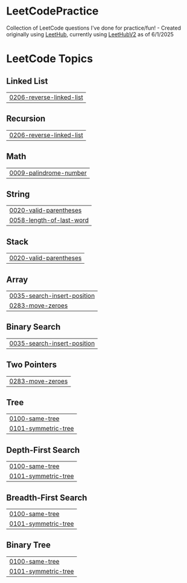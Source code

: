 # LeetCodePractice
Collection of LeetCode questions I've done for practice/fun! - Created originally using [LeetHub](https://github.com/QasimWani/LeetHub), currently using [LeetHubV2](https://github.com/arunbhardwaj/LeetHub-2.0) as of 6/1/2025

<!---LeetCode Topics Start-->
# LeetCode Topics
## Linked List
|  |
| ------- |
| [0206-reverse-linked-list](https://github.com/Don-Laliberte/LeetCodePractice/tree/master/0206-reverse-linked-list) |
## Recursion
|  |
| ------- |
| [0206-reverse-linked-list](https://github.com/Don-Laliberte/LeetCodePractice/tree/master/0206-reverse-linked-list) |
## Math
|  |
| ------- |
| [0009-palindrome-number](https://github.com/Don-Laliberte/LeetCodePractice/tree/master/0009-palindrome-number) |
## String
|  |
| ------- |
| [0020-valid-parentheses](https://github.com/Don-Laliberte/LeetCodePractice/tree/master/0020-valid-parentheses) |
| [0058-length-of-last-word](https://github.com/Don-Laliberte/LeetCodePractice/tree/master/0058-length-of-last-word) |
## Stack
|  |
| ------- |
| [0020-valid-parentheses](https://github.com/Don-Laliberte/LeetCodePractice/tree/master/0020-valid-parentheses) |
## Array
|  |
| ------- |
| [0035-search-insert-position](https://github.com/Don-Laliberte/LeetCodePractice/tree/master/0035-search-insert-position) |
| [0283-move-zeroes](https://github.com/Don-Laliberte/LeetCodePractice/tree/master/0283-move-zeroes) |
## Binary Search
|  |
| ------- |
| [0035-search-insert-position](https://github.com/Don-Laliberte/LeetCodePractice/tree/master/0035-search-insert-position) |
## Two Pointers
|  |
| ------- |
| [0283-move-zeroes](https://github.com/Don-Laliberte/LeetCodePractice/tree/master/0283-move-zeroes) |
## Tree
|  |
| ------- |
| [0100-same-tree](https://github.com/Don-Laliberte/LeetCodePractice/tree/master/0100-same-tree) |
| [0101-symmetric-tree](https://github.com/Don-Laliberte/LeetCodePractice/tree/master/0101-symmetric-tree) |
## Depth-First Search
|  |
| ------- |
| [0100-same-tree](https://github.com/Don-Laliberte/LeetCodePractice/tree/master/0100-same-tree) |
| [0101-symmetric-tree](https://github.com/Don-Laliberte/LeetCodePractice/tree/master/0101-symmetric-tree) |
## Breadth-First Search
|  |
| ------- |
| [0100-same-tree](https://github.com/Don-Laliberte/LeetCodePractice/tree/master/0100-same-tree) |
| [0101-symmetric-tree](https://github.com/Don-Laliberte/LeetCodePractice/tree/master/0101-symmetric-tree) |
## Binary Tree
|  |
| ------- |
| [0100-same-tree](https://github.com/Don-Laliberte/LeetCodePractice/tree/master/0100-same-tree) |
| [0101-symmetric-tree](https://github.com/Don-Laliberte/LeetCodePractice/tree/master/0101-symmetric-tree) |
<!---LeetCode Topics End-->
